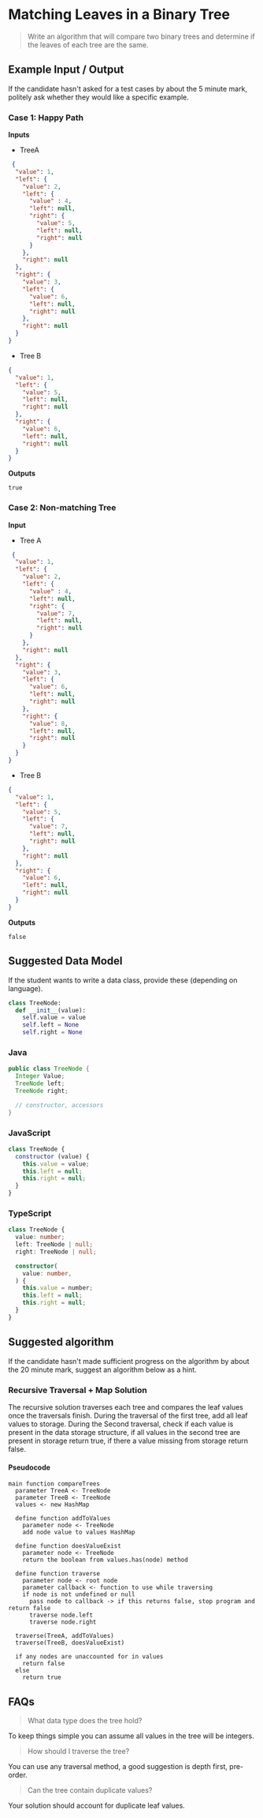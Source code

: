 # Matching Leaves in a Binary Tree

> Write an algorithm that will compare two binary trees and determine if the leaves of each tree are the same.

## Example Input / Output

If the candidate hasn't asked for a test cases by about the 5 minute mark, politely ask whether they would like a specific example.

### Case 1: Happy Path

**Inputs**

* TreeA
```json
 {
  "value": 1,
  "left": {
    "value": 2,
    "left": {
      "value" : 4,
      "left": null,
      "right": {
        "value": 5,
        "left": null,
        "right": null
      }
    },
    "right": null
  },
  "right": {
    "value": 3,
    "left": {
      "value": 6,
      "left": null,
      "right": null
    },
    "right": null
  }
}
```

* Tree B
```json
{
  "value": 1,
  "left": {
    "value": 5,
    "left": null,
    "right": null
  },
  "right": {
    "value": 6,
    "left": null,
    "right": null
  }
}
```

**Outputs**

```plaintext
true
```

### Case 2: Non-matching Tree

**Input**

* Tree A
```json
 {
  "value": 1,
  "left": {
    "value": 2,
    "left": {
      "value" : 4,
      "left": null,
      "right": {
        "value": 7,
        "left": null,
        "right": null
      }
    },
    "right": null
  },
  "right": {
    "value": 3,
    "left": {
      "value": 6,
      "left": null,
      "right": null
    },
    "right": {
      "value": 8,
      "left": null,
      "right": null
    }
  }
}
```

* Tree B
```json
{
  "value": 1,
  "left": {
    "value": 5,
    "left": {
      "value": 7,
      "left": null,
      "right": null
    },
    "right": null
  },
  "right": {
    "value": 6,
    "left": null,
    "right": null
  }
}
```

**Outputs**

```plaintext
false
```

## Suggested Data Model

If the student wants to write a data class, provide these (depending on language).

```python 
class TreeNode:
  def __init__(value):
    self.value = value
    self.left = None
    self.right = None
```

### Java

```java
public class TreeNode {
  Integer Value;
  TreeNode left;
  TreeNode right;

  // constructor, accessors
}
```

### JavaScript

```javascript
class TreeNode {
  constructor (value) {
    this.value = value;
    this.left = null;
    this.right = null;
  }
}
```

### TypeScript

```typescript
class TreeNode {
  value: number;
  left: TreeNode | null;
  right: TreeNode | null;

  constructor(
    value: number,
  ) {
    this.value = number;
    this.left = null;
    this.right = null;
  }
}
```

## Suggested algorithm

If the candidate hasn't made sufficient progress on the algorithm by about the 20 minute mark, suggest an algorithm below as a hint.

### Recursive Traversal + Map Solution

The recursive solution traverses each tree and compares the leaf values once the traversals finish.  During the traversal of the first tree, add all leaf values to storage.  During the Second traversal, check if each value is present in the data storage structure, if all values in the second tree are present in storage return true, if there a value missing from storage return false.

#### Pseudocode

```plaintext
main function compareTrees
  parameter TreeA <- TreeNode
  parameter TreeB <- TreeNode
  values <- new HashMap

  define function addToValues
    parameter node <- TreeNode
    add node value to values HashMap

  define function doesValueExist
    parameter node <- TreeNode
    return the boolean from values.has(node) method

  define function traverse
    parameter node <- root node
    parameter callback <- function to use while traversing
    if node is not undefined or null
      pass node to callback -> if this returns false, stop program and return false
      traverse node.left
      traverse node.right

  traverse(TreeA, addToValues)
  traverse(TreeB, doesValueExist)

  if any nodes are unaccounted for in values
    return false
  else
    return true
```

## FAQs

> What data type does the tree hold?

To keep things simple you can assume all values in the tree will be integers.

> How should I traverse the tree?

You can use any traversal method,  a good suggestion is depth first, pre-order.

> Can the tree contain duplicate values?

Your solution should account for duplicate leaf values.
